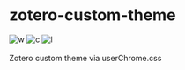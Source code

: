 # zotero-custom-theme
![w] ![c] ![l]</br></br>
Zotero custom theme via userChrome.css

<!-- Badges -->
[c]: https://badgen.net/github/commits/Mephi78/zotero-custom-theme
[l]: https://badgen.net/github/last-commit/Mephi78/zotero-custom-theme
[w]: https://badgen.net/badge/work/in%20progress/yellow
